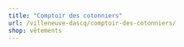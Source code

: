 ```yaml
---
title: "Comptoir des cotonniers"
url: /villeneuve-dascq/comptoir-des-cotonniers/
shop: vêtements
---
```


